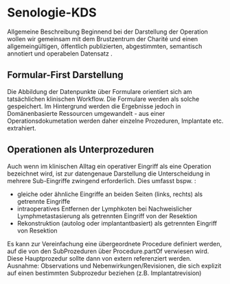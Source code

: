 # Senologie-KDS

Allgemeine Beschreibung
Beginnend bei der Darstellung der Operation wollen wir gemeinsam mit dem Brustzentrum der Charité und 
einen allgemeingültigen, öffentlich publizierten, abgestimmten, semantisch annotiert und operabelen Datensatz .

## Formular-First Darstellung

Die Abbildung der Datenpunkte über Formulare orientiert sich am tatsächlichen klinischen Workflow. 
Die Formulare werden als solche gespeichert. Im Hintergrund werden die Ergebnisse jedoch in Domänenbasierte Ressourcen umgewandelt - aus einer Operationsdokumetation werden daher einzelne Prozeduren, Implantate etc. extrahiert. 

## Operationen als Unterprozeduren
Auch wenn im klinischen Alltag ein operativer Eingriff als eine Operation bezeichnet wird, 
ist zur datengenaue Darstellung die Unterscheidung in mehrere Sub-Eingriffe zwingend erforderlich. 
Dies umfasst bspw. : 
* gleiche oder ähnliche Eingriffe an beiden Seiten (links, rechts) als getrennte Eingriffe
* intraoperatives Entfernen der Lymphkoten bei Nachweislicher Lymphmetastasierung als getrennten Eingriff von der Resektion
* Rekonstruktion (autolog oder implantantbasiert) als getrennten Eingriff von Resektion

Es kann zur Vereinfachung eine übergeordnete Procedure definiert werden, auf die von den SubProzeduren über Procedure.partOf verwiesen wird. Diese Hauptprozedur sollte dann von extern referenziert werden. Ausnahme: Observations und Nebenwirkungen/Revisionen, die sich explizit auf einen bestimmten Subprozedur beziehen (z.B. Implantatrevision)
